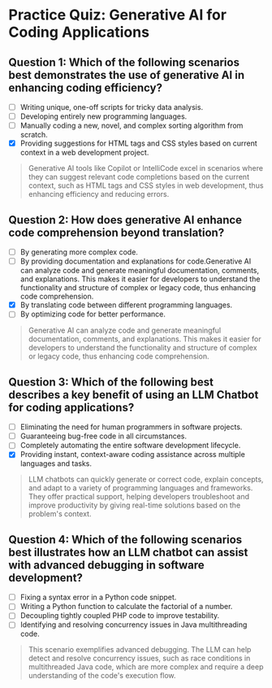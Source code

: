 # Practice Quiz: Generative AI for Coding Applications

## Question 1: Which of the following scenarios best demonstrates the use of generative AI in enhancing coding efficiency?

- [ ] Writing unique, one-off scripts for tricky data analysis.
- [ ] Developing entirely new programming languages.
- [ ] Manually coding a new, novel, and complex sorting algorithm from scratch.
- [x] Providing suggestions for HTML tags and CSS styles based on current context in a web development project.

> Generative AI tools like Copilot or IntelliCode excel in scenarios where they can suggest relevant code completions based on the current context, such as HTML tags and CSS styles in web development, thus enhancing efficiency and reducing errors.

## Question 2: How does generative AI enhance code comprehension beyond translation?

- [ ] By generating more complex code.
- [ ] By providing documentation and explanations for code.Generative AI can analyze code and generate meaningful documentation, comments, and explanations. This makes it easier for developers to understand the functionality and structure of complex or legacy code, thus enhancing code comprehension.
- [x] By translating code between different programming languages.
- [ ] By optimizing code for better performance.

> Generative AI can analyze code and generate meaningful documentation, comments, and explanations. This makes it easier for developers to understand the functionality and structure of complex or legacy code, thus enhancing code comprehension.

## Question 3: Which of the following best describes a key benefit of using an LLM Chatbot for coding applications?

- [ ] Eliminating the need for human programmers in software projects.
- [ ] Guaranteeing bug-free code in all circumstances.
- [ ] Completely automating the entire software development lifecycle.
- [x] Providing instant, context-aware coding assistance across multiple languages and tasks.

> LLM chatbots can quickly generate or correct code, explain concepts, and adapt to a variety of programming languages and frameworks. They offer practical support, helping developers troubleshoot and improve productivity by giving real-time solutions based on the problem's context.  

## Question 4: Which of the following scenarios best illustrates how an LLM chatbot can assist with advanced debugging in software development?

- [ ] Fixing a syntax error in a Python code snippet.
- [ ] Writing a Python function to calculate the factorial of a number.
- [ ] Decoupling tightly coupled PHP code to improve testability.
- [ ] Identifying and resolving concurrency issues in Java multithreading code.

> This scenario exemplifies advanced debugging. The LLM can help detect and resolve concurrency issues, such as race conditions in multithreaded Java code, which are more complex and require a deep understanding of the code's execution flow.
